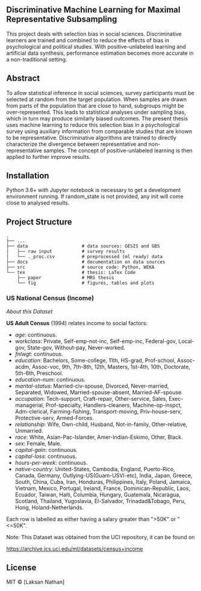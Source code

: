 ## Discriminative Machine Learning for Maximal Representative Subsampling
This project deals with selection bias in social sciences. Discriminative learners are trained and combined to reduce the effects of bias in psychological and political studies. With positive-unlabeled learning and artificial data synthesis, performance estimation becomes more accurate in a non-traditional setting.

## Abstract
To allow statistical inference in social sciences, survey participants must be selected at random from the target population. When samples are drawn from parts of the population that are close to hand, subgroups might be over-represented. This leads to statistical analyses under sampling bias, which in turn may produce similarly biased outcomes. The present thesis uses machine learning to reduce this selection bias in a psychological survey using auxiliary information from comparable studies that are known to be representative. Discriminative algorithms are trained to directly characterize the divergence between representative and non-representative samples. The concept of positive-unlabeled learning is then applied to further improve results.

## Installation
Python 3.6+ with Jupyter notebook is necessary to get a development environment running. If random_state is not provided, any init will come close to analysed results.

## Project Structure
    .
    ├── ...
    ├── data                    # data sources: GESIS and GBS
    |   ├── raw input           # survey results
    |   └── ._proc.csv          # preprocessed (ml ready) data
    ├── docs                    # documentation on data sources
    ├── src                     # source code: Python, WEKA
    └── tex                     # thesis: LaTex Code
        ├── paper               # MRS thesis
        └── fig                 # figures, tables and plots

### US National Census (Income) <a name="us"></a>

*About this Dataset*

**US Adult Census** (1994) relates income to social factors: 

- *age*: continuous.
- *workclass*: Private, Self-emp-not-inc, Self-emp-inc, Federal-gov, Local-gov, State-gov, Without-pay, Never-worked.
- *fnlwgt*: continuous.
- *education*: Bachelors, Some-college, 11th, HS-grad, Prof-school, Assoc-acdm, Assoc-voc, 9th, 7th-8th, 12th, Masters, 1st-4th, 10th, Doctorate, 5th-6th, Preschool.
- *education-num*: continuous.
- *marital-status*: Married-civ-spouse, Divorced, Never-married, Separated, Widowed, Married-spouse-absent, Married-AF-spouse.
- *occupation*: Tech-support, Craft-repair, Other-service, Sales, Exec-managerial, Prof-specialty, Handlers-cleaners, Machine-op-inspct, Adm-clerical, Farming-fishing, Transport-moving, Priv-house-serv, Protective-serv, Armed-Forces.
- *relationship*: Wife, Own-child, Husband, Not-in-family, Other-relative, Unmarried.
- *race*: White, Asian-Pac-Islander, Amer-Indian-Eskimo, Other, Black.
- *sex*: Female, Male.
- *capital-gain*: continuous.
- *capital-loss*: continuous.
- *hours-per-week*: continuous.
- *native-country*: United-States, Cambodia, England, Puerto-Rico, Canada, Germany, Outlying-US(Guam-USVI-etc), India, Japan, Greece, South, China, Cuba, Iran, Honduras, Philippines, Italy, Poland, Jamaica, Vietnam, Mexico, Portugal, Ireland, France, Dominican-Republic, Laos, Ecuador, Taiwan, Haiti, Columbia, Hungary, Guatemala, Nicaragua, Scotland, Thailand, Yugoslavia, El-Salvador, Trinadad&Tobago, Peru, Hong, Holand-Netherlands.

Each row is labelled as either having a salary greater than ">50K" or "<=50K".

Note: This Dataset was obtained from the UCI repository, it can be found on

https://archive.ics.uci.edu/ml/datasets/census+income

## License
MIT © [Laksan Nathan]
